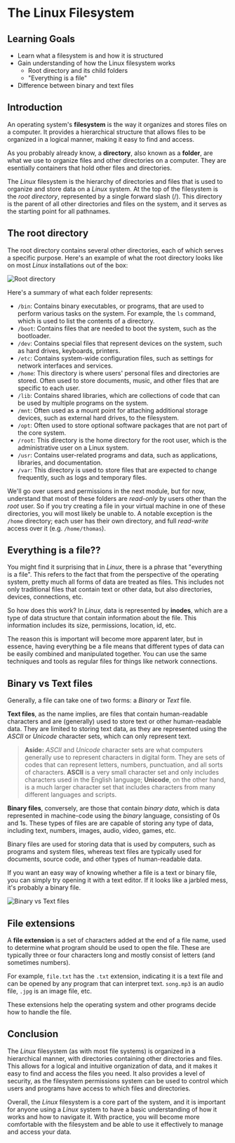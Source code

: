 # The Linux Filesystem

## Learning Goals

- Learn what a filesystem is and how it is structured
- Gain understanding of how the Linux filesystem works
  - Root directory and its child folders
  - "Everything is a file"
- Difference between binary and text files

## Introduction

An operating system's **filesystem** is the way it organizes and stores files on a computer. It provides a hierarchical structure that allows files to be organized in a logical manner, making it easy to find and access.

As you probably already know, a **directory**, also known as a **folder**, are what we use to organize files and other directories on a computer. They are esentially containers that hold other files and directories.

The *Linux* filesystem is the hierarchy of directories and files that is used to organize and store data on a *Linux* system. At the top of the filesystem is the *root directory*, represented by a single forward slash (/). This directory is the parent of all other directories and files on the system, and it serves as the starting point for all pathnames.

## The root directory

The root directory contains several other directories, each of which serves a specific purpose. Here's an example of what the root directory looks like on most *Linux* installations out of the box:

![Root directory](https://curriculum-content.s3.amazonaws.com/6685/devops-m0-linux-filesystem/root-directory.png)

Here's a summary of what each folder represents:

- `/bin`: Contains binary executables, or programs, that are used to perform various tasks on the system. For example, the `ls` command, which is used to list the contents of a directory.
- `/boot`: Contains files that are needed to boot the system, such as the bootloader.
- `/dev`: Contains special files that represent devices on the system, such as hard drives, keyboards, printers.
- `/etc`: Contains system-wide configuration files, such as settings for network interfaces and services.
- `/home`: This directory is where users' personal files and directories are stored. Often used to store documents, music, and other files that are specific to each user.
- `/lib`: Contains shared libraries, which are collections of code that can be used by multiple programs on the system.
- `/mnt`: Often used as a mount point for attaching additional storage devices, such as external hard drives, to the filesystem.
- `/opt`: Often used to store optional software packages that are not part of the core system.
- `/root`: This directory is the home directory for the root user, which is the administrative user on a Linux system.
- `/usr`: Contains user-related programs and data, such as applications, libraries, and documentation.
- `/var`: This directory is used to store files that are expected to change frequently, such as logs and temporary files.

We'll go over users and permissions in the next module, but for now, understand that most of these folders are *read-only* by users other than the *root* user. So if you try creating a file in your virtual machine in one of these directories, you will most likely be unable to. A notable exception is the `/home` directory; each user has their own directory, and full *read-write* access over it (e.g. `/home/thomas`).

## Everything is a file??

You might find it surprising that in *Linux*, there is a phrase that "everything is a file". This refers to the fact that from the perspective of the operating system, pretty much all forms of data are treated as files. This includes not only traditional files that contain text or other data, but also directories, devices, connections, etc.

So how does this work? In *Linux*, data is represented by **inodes**, which are a type of data structure that contain information about the file. This information includes its size, permissions, location, id, etc.

The reason this is important will become more apparent later, but in essence, having everything be a file means that different types of data can be easily combined and manipulated together. You can use the same techniques and tools as regular files for things like network connections.

## Binary vs Text files

Generally, a file can take one of two forms: a *Binary* or *Text* file. 

**Text files**, as the name implies, are files that contain human-readable characters and are (generally) used to store text or other human-readable data. They are limited to storing text data, as they are represented using the *ASCII* or *Unicode* character sets, which can only represent text.

> **Aside:** *ASCII* and *Unicode* character sets are what computers generally use to represent characters in digital form. They are sets of codes that can represent letters, numbers, punctuation, and all sorts of characters. **ASCII** is a very small character set and only includes characters used in the English language; **Unicode**, on the other hand, is a much larger character set that includes characters from many different languages and scripts.

**Binary files**, conversely, are those that contain *binary data*, which is data represented in machine-code using the *binary* language, consisting of 0s and 1s. These types of files are are capable of storing any type of data, including text, numbers, images, audio, video, games, etc. 

Binary files are used for storing data that is used by computers, such as programs and system files, whereas text files are typically used for documents, source code, and other types of human-readable data.

If you want an easy way of knowing whether a file is a text or binary file, you can simply try opening it with a text editor. If it looks like a jarbled mess, it's probably a binary file.

![Binary vs Text files](https://curriculum-content.s3.amazonaws.com/6685/devops-m0-linux-filesystem/binary-vs-text.png)

## File extensions

A **file extension** is a set of characters added at the end of a file name, used to determine what program should be used to open the file. These are typically three or four characters long and mostly consist of letters (and sometimes numbers).

For example, `file.txt` has the `.txt` extension, indicating it is a text file and can be opened by any program that can interpret text. `song.mp3` is an audio file, `.jpg` is an image file, etc.

These extensions help the operating system and other programs decide how to handle the file.

## Conclusion

The *Linux* filesystem (as with most file systems) is organized in a hierarchical manner, with directories containing other directories and files. This allows for a logical and intuitive organization of data, and it makes it easy to find and access the files you need. It also provides a level of security, as the filesystem permissions system can be used to control which users and programs have access to which files and directories.

Overall, the *Linux* filesystem is a core part of the system, and it is important for anyone using a *Linux* system to have a basic understanding of how it works and how to navigate it. With practice, you will become more comfortable with the filesystem and be able to use it effectively to manage and access your data.
